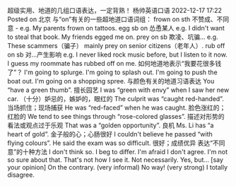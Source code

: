 超级实用、地道的几组口语表达，一定背熟！
杨帅英语口语 2022-12-17 17:22 Posted on 北京
与“on”有关的一些超地道口语词组：
frown on sth 不赞成、不同意
    - e.g. My parents frown on tattoos.
egg sb on 怂恿某人
    e.g. I didn't want to steal that book. My friends egged me on.
prey on sb 欺凌、坑骗...
    e.g. These scammers（骗子） mainly prey on senior citizens（老年人）.
rub off on sb 对...产生影响
    e.g. I never liked rock music before, but I listen to it now. I guess my roommate has rubbed off on me.
如何地道地表示“我要花很多钱了”？
I'm going to splurge. 
I'm going to splash out. 
I'm going to push the boat out. 
I'm going on a shopping spree.
与颜色有关的地道习语表达
You “have a green thumb”.
擅长园艺
I was “green with envy” when I saw her new car.
（十分）妒忌的，嫉妒的，眼红的
The culprit was “caught red-handed”.
当场抓住；现场捕获
He was “red-faced” when he was caught.
脸色涨红的；红脸的
We tend to see things through “rose-colored glasses”.
描述对形势的看法或观点过于乐观
That was a “golden opportunity”.
良机
Ms. Li has “a heart of gold”.
金子般的心；心肠很好
I couldn't believe he passed “with flying colours”. He said the exam was so difficult.
很好；成绩优异
表达“不同意”的十种方法
I don't think so.
I beg to differ.
I'm afraid I don't agree.
I'm not so sure about that.
That's not how I see it.
Not necessarily.
Yes, but… [say your opinion]
On the contrary.
(very informal) No way!
(very strong) I totally disagree.
